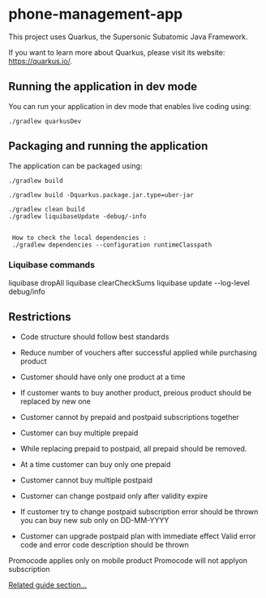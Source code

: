 # phone-management-app

This project uses Quarkus, the Supersonic Subatomic Java Framework.

If you want to learn more about Quarkus, please visit its website: <https://quarkus.io/>.

## Running the application in dev mode

You can run your application in dev mode that enables live coding using:

```shell script
./gradlew quarkusDev
```

## Packaging and running the application

The application can be packaged using:

```shell script
./gradlew build
```

```shell script
./gradlew build -Dquarkus.package.jar.type=uber-jar
```

```shell script
./gradlew clean build 
./gradlew liquibaseUpdate -debug/-info


 How to check the local dependencies : 
 ./gradlew dependencies --configuration runtimeClasspath

```



### Liquibase commands

liquibase dropAll
liquibase clearCheckSums
liquibase update --log-level debug/info

## Restrictions

- Code structure should follow best standards
- Reduce number of vouchers after successful applied while purchasing product
- Customer should have only one product at a time

- If customer wants to buy another product, preious product should be replaced by new one
- Customer cannot by prepaid and postpaid subscriptions together
- Customer can buy multiple prepaid
- While replacing prepaid to postpaid, all prepaid should be removed.
- At a time customer can buy only one prepaid

- Customer cannot buy multiple postpaid
- Customer can change postpaid only after validity expire
- If customer try to change postpaid subscription error should be thrown
   you can buy new sub only on DD-MM-YYYY
- Customer can upgrade postpaid plan with immediate effect
Valid error code and error code description should be thrown




Promocode applies only on mobile product
Promocode will not applyon subscription

[Related guide section...](https://quarkus.io/guides/hibernate-orm)


